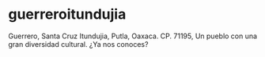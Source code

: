 # guerreroitundujia
Guerrero, Santa Cruz Itundujia, Putla, Oaxaca. CP. 71195, Un pueblo con una gran diversidad cultural. ¿Ya nos conoces?
